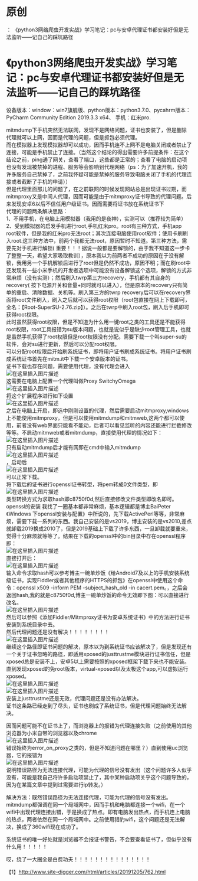# 原创

： 《python3网络爬虫开发实战》学习笔记：pc与安卓代理证书都安装好但是无法监听——记自己的踩坑路径

# 《python3网络爬虫开发实战》学习笔记：pc与安卓代理证书都安装好但是无法监听——记自己的踩坑路径

设备版本：window：win7旗舰版、python版本：python3.7.0、pycahrm版本：PyCharm Community Edition 2019.3.3 x64、 手机：红米pro.

mitmdump下手机突然无法联网，发现不是网络问题，证书也安装了，但是删除代理就可以上网，因而是代理的问题，但是抓包必须代理。<br/>
而在模拟器上发现模拟器却可以成功，因而手机连不上网不是电脑关闭或者禁止了连接，可能是手机禁止了连接。（当然这个结论的得出需要许多前提条件：在这个结论之前，ping通了网关，查看了端口，这些都是正常的；查看了电脑的启动项也没有发现被禁掉的进程、服务等会影响到代理网络（ps：为了加速开机，我的许多服务自己禁掉了，之前我怀疑可能是禁掉的服务导致电脑关闭了手机的代理连接或者截断了手机的申请））<br/>
但是代理里面那儿的问题了，在之前联网的时候发现网站总是出现证书过期，而mitmproxy又是中间人代理，因而可能是由于mitmproxy证书导致的代理问题。后来发现安卓6以后不信任用户级证书。因而需要将证书放在系统证书下<br/>
代理的问题两条解决思路：<br/> 1、不用手机，在电脑上用模拟器（我用的是夜神），实测可以（推荐较为简单）<br/> 2、受到模拟器的启发手机进行root,手机红米pro。root有三种方式，手机app
root软件，但是我的红米pro无法root；其次连接电脑使用root软件；使用卡刷刷入root.这三种方法中，前两个我都无法root，原因暂时不知道。第三种方法，需要先对手机进行解锁(
重要！！！据说一般都是要解锁的，由于我不知道这一步卡了整整一天，希望大家吸取教训），原本我以为前两者不成功的原因在于没有解锁，我用另一个手机解锁后进行了root但是仍然不成功，原因不明；而在刷root中还发现有一些小米手机的开发者选项中可能没有设备解锁这个选项，解锁的方式非常麻烦（没有实测）；然后刷入twrp第三方recovery，手机都有其自身的recovery(
按下电源开关和音量+同时就可以进入），但是原本的recovery只有简单的重启、清除数据、关机等。刷入第三方的twrp
recovery后可以在recovery界面将root文件刷入，刷入之后就可以获得root权限（root包直接在网上下载即可，全名：【Root-SuperSU-2.76.zip】）。之后在twrp中刷入root包，刷入后手机即可获得root权限。<br/>
此时虽然获得root权限，但是不知道为什么用一键root之类的工具还是不能获得root权限，root工具报错为su版本问题，也就是说似乎是缺少root管理工具，也就是虽然手机获得了root权限但是root权限没有分配。需要下载一个叫super-su的软件，会对su进行更新，然后可以分配root权限。<br/>
可以分配root权限后开始刷系统证书，即将用户证书刷成系统证书。将用户证书刷成系统证书首先在mitm.it中下载一个安卓版本的证书。<br/>
证书下载也存在问题，需要使用代理，没有代理会进入<br/> <img alt="在这里插入图片描述" src="https://img-blog.csdnimg.cn/202003300852376.png"/><br/>
这需要在电脑上配置一个代理叫做Proxy
SwitchyOmega<br/> <img alt="在这里插入图片描述" src="https://img-blog.csdnimg.cn/20200330085427634.png"/><br/>
将这个扩展程序进行如下设置<br/> <img alt="在这里插入图片描述" src="https://img-blog.csdnimg.cn/20200330085522448.png?x-oss-process=image/watermark,type_ZmFuZ3poZW5naGVpdGk,shadow_10,text_aHR0cHM6Ly9ibG9nLmNzZG4ubmV0L3B5dGhvbl9fcmVwb3J0ZWQ=,size_16,color_FFFFFF,t_70"/><br/>
之后在电脑上开启，即选中刚刚设置的代理，然后需要启动mitmproxy,windows上不能使用mitmproxy，但是可以使用mitmdump和mitmweb,这两个都可以使用，前者没有web界面只能看不能动，后者可以看见监听的内容还能进行拦截修改等等。不启动mitmweb或者mitmdump，直接使用代理的情况如下：<br/> <img alt="在这里插入图片描述" src="https://img-blog.csdnimg.cn/20200330085931713.png?x-oss-process=image/watermark,type_ZmFuZ3poZW5naGVpdGk,shadow_10,text_aHR0cHM6Ly9ibG9nLmNzZG4ubmV0L3B5dGhvbl9fcmVwb3J0ZWQ=,size_16,color_FFFFFF,t_70"/><br/>
只有启动mitmdump后才能有网即在cmd中输入mitmdump<br/> <img alt="在这里插入图片描述" src="https://img-blog.csdnimg.cn/20200330090129924.png"/><br/>
，启动后<br/> <img alt="在这里插入图片描述" src="https://img-blog.csdnimg.cn/20200330090149678.png"/><br/> 可以正常下载。<br/>
将下载后的证书进行openssl证书转型，将pem转成0文件类型，即<br/> <img alt="在这里插入图片描述" src="https://img-blog.csdnimg.cn/2020033009050817.png"/><br/>
类型转换方式为求取hash即c8750f0d,然后直接修改文件类型即改名即可。<br/> openssl的安装 我找了一圈基本都非常麻烦，基本逻辑都是博主BaiPeter《Windows
下openssl安装与配置》中所说的，先下载ActivePerl等等，非常麻烦，需要下载一系列的东西。我自己安装的是vs2019，博主安装的是vs2010,差点就卸载2019换成2010了，但是2019基础上下载了许多东西，一旦卸载就要重来，觉得十分麻烦就等等了。结果在下载的openssl中的bin目录中存在openssl程序即：<br/> <img alt="在这里插入图片描述" src="https://img-blog.csdnimg.cn/20200330091847762.png"/><br/>
直接打开后：<br/> <img alt="在这里插入图片描述" src="https://img-blog.csdnimg.cn/20200330091929562.png"/><br/>
输入命令求取hash可以参考博主一碗单炒饭《给Android7及以上的手机安装系统级证书，实现Fiddler或者其他程序的HTTPS的抓包》在openssl中使用这个命令：openssl x509 -inform PEM
-subject_hash_old -in
cacert.pem。，之后会返回hash,我的就是c8750f0d,博主一碗单炒饭的命令无效即下图：可以直接进行改名。<br/> <img alt="在这里插入图片描述" src="https://img-blog.csdnimg.cn/20200330092101463.png"/><br/>
然后可以参照《添加Fiddler/Mitmproxy证书为安卓系统证书》中的方法进行证书安装到系统目录中去。<br/>
然后代理问题还是没有解决！！！！！！！！<br/> <img alt="在这里插入图片描述" src="https://img-blog.csdnimg.cn/20200330092637587.png?x-oss-process=image/watermark,type_ZmFuZ3poZW5naGVpdGk,shadow_10,text_aHR0cHM6Ly9ibG9nLmNzZG4ubmV0L3B5dGhvbl9fcmVwb3J0ZWQ=,size_16,color_FFFFFF,t_70"/><br/>
继续这个路径即证书问题的解决，原本以为到系统证书应该解决了，但是发现还有一个关于证书忽略的路径，即适用xposed的justtrustme模块进行证书信任，但是xposed总是安装不上，安卓5以上需要按照的xposed框架下载下来也不能安装。直到发现xposed的免root版本，virtual-xposed以及太极这个app,可以虚拟运行xposed。<br/> <img alt="在这里插入图片描述" src="https://img-blog.csdnimg.cn/20200330093235677.png?x-oss-process=image/watermark,type_ZmFuZ3poZW5naGVpdGk,shadow_10,text_aHR0cHM6Ly9ibG9nLmNzZG4ubmV0L3B5dGhvbl9fcmVwb3J0ZWQ=,size_16,color_FFFFFF,t_70"/><br/> <img alt="在这里插入图片描述" src="https://img-blog.csdnimg.cn/20200330093247155.png?x-oss-process=image/watermark,type_ZmFuZ3poZW5naGVpdGk,shadow_10,text_aHR0cHM6Ly9ibG9nLmNzZG4ubmV0L3B5dGhvbl9fcmVwb3J0ZWQ=,size_16,color_FFFFFF,t_70"/><br/>
安装上justtrustme还是无效，代理问题还是没有办法解决。<br/> 证书这条路已经走到了尽头，证书也刷成了系统证书，但是代理问题始终无法解决。

因而问题可能不在证书上了，而浏览器上的报错为代理连接失败（之前使用的其他浏览器为小米自带的浏览器以及chrome<br/> <img alt="在这里插入图片描述" src="https://img-blog.csdnimg.cn/2020033009370615.png?x-oss-process=image/watermark,type_ZmFuZ3poZW5naGVpdGk,shadow_10,text_aHR0cHM6Ly9ibG9nLmNzZG4ubmV0L3B5dGhvbl9fcmVwb3J0ZWQ=,size_16,color_FFFFFF,t_70"/><br/>
错误始终为error_on_proxy之类的，但是不知道问题在哪里？）直到使用uc浏览器，它的报错为<br/> <img alt="在这里插入图片描述" src="https://img-blog.csdnimg.cn/20200330093855768.png?x-oss-process=image/watermark,type_ZmFuZ3poZW5naGVpdGk,shadow_10,text_aHR0cHM6Ly9ibG9nLmNzZG4ubmV0L3B5dGhvbl9fcmVwb3J0ZWQ=,size_16,color_FFFFFF,t_70"/><br/>
说明错误路径为无法连接代理，可能为代理的信号没有发出（这个问题许多人似乎没有，可能是我自己将许多启动项禁止了，其中某种启动项关乎这个问题导致的，因为在某篇文章中提到过需要进行ip转发。）

解决方法：既然错误路径为无法连接代理，可能为代理的信号没有发出。mitmdump都强调在同一个局域网中，因而手机和电脑都连接一个wifi，在一个wifi中出现代理连接出错，于是换成了热点。即有电脑发出热点，而手机连上电脑的热点，两者依然在同一个局域网中。之前使用猎豹wifi，这个问题还是无法解决，换成了360wifi现在成功了。

系统证书的唯一好处就是浏览器不会报证书警告，不会要查看证书了，但似乎没有什么用！！！！！

哎，绕了一大圈全是白费功夫！！！！！！！！！！！！！！！

【1】http://www.site-digger.com/html/articles/20191205/762.html
